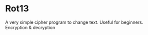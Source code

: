 # Rot13
A very simple cipher program to change text. Useful for beginners.
Encryption & decryption 
